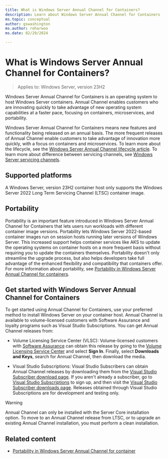 ```yaml
---
title: What is Windows Server Annual Channel for Containers?
description: Learn about Windows Server Annual Channel for Containers 
ms.topic: conceptual
author: gswashington
ms.author: roharwoo
ms.date: 02/29/2024

---
```


# What is Windows Server Annual Channel for Containers?

>Applies to: Windows Server, version 23H2

Windows Server Annual Channel for Containers is an operating system to host Windows Server containers. Annual Channel enables customers who are innovating quickly to take advantage of new operating system capabilities at a faster pace, focusing on containers, microservices, and portability.

Windows Server Annual Channel for Containers means new features and functionality being released on an annual basis. The more frequent releases of Annual Channel enable customers to take advantage of innovation more quickly, with a focus on containers and microservices. To learn more about the lifecycle, see the [Windows Server Annual Channel lifecycle article](/lifecycle/products/windows-server-annual-channel). To learn more about difference between servicing channels, see [Windows Server servicing channels](/windows-server/get-started/servicing-channels-comparison).

## Supported platforms

A Windows Server, version 23H2 container host only supports the Windows Server 2022 Long Term Servicing Channel (LTSC) container image.

## Portability

Portability is an important feature introduced in Windows Server Annual Channel for Containers that lets users run workloads with different container image versions. Portability lets Windows Server 2022-based container images run on session hosts running later versions of Windows Server. This increased support helps container services like AKS to update the operating systems on container hosts on a more frequent basis without requiring you to update the containers themselves. Portability doesn't only streamline the upgrade process, but also helps developers take full advantage of the enhanced flexibility and compatibility that containers offer. For more information about portability, see [Portability in Windows Server Annual Channel for containers](/.md).

## Get started with Windows Server Annual Channel for Containers

To get started using Annual Channel for Containers, use your preferred method to install Windows
Server on your container host. Annual Channel is available to volume-licensed customers with Software Assurance and loyalty programs such as Visual Studio Subscriptions. You can get Annual Channel releases from:

- Volume Licensing Service Center (VLSC): Volume-licensed customers with [Software Assurance](https://www.microsoft.com/licensing/licensing-programs/software-assurance-default.aspx) can obtain this release by going to the [Volume Licensing Service Center](https://www.microsoft.com/Licensing/servicecenter/default.aspx) and select **Sign In**. Finally, select **Downloads and Keys**, search for Annual Channel, then download the media.

- Visual Studio Subscriptions: Visual Studio Subscribers can obtain Annual Channel releases by downloading them from the [Visual Studio Subscriber download page](https://my.visualstudio.com/Downloads?q=Windows%20Server,%20version). If you aren't already a subscriber, go to [Visual Studio Subscriptions](https://www.visualstudio.com/subscriptions/) to sign up, and then visit the [Visual Studio Subscriber downloads page](https://my.visualstudio.com/Downloads?q=Windows%20Server,%20version). Releases obtained through Visual Studio Subscriptions are for development and testing only.

> [!WARNING]
> Annual Channel can only be installed with the Server Core installation option. To move to an Annual Channel release from LTSC, or to upgrade an existing Annual Channel installation, you must perform a clean installation.

## Related content

- [Portability in Windows Server Annual Channel for container](.md)
